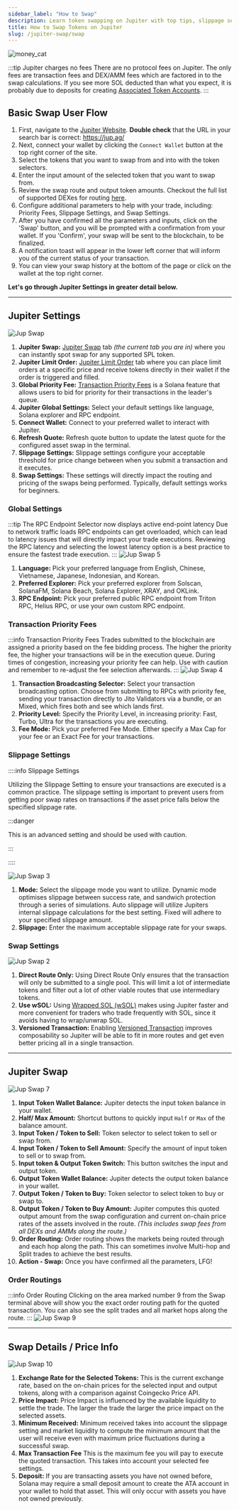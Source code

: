 ```yaml
---
sidebar_label: "How to Swap"
description: Learn token swapping on Jupiter with top tips, slippage settings, and easy dApp navigation.
title: How to Swap Tokens on Jupiter
slug: /jupiter-swap/swap
---
```


<head>
    <title>How to Swap Tokens on Jupiter: Step By Step</title>
    <meta name="twitter:card" content="summary" />
</head>

![money_cat](../../img/money_cat.png)

:::tip Jupiter charges no fees
There are no protocol fees on Jupiter. The only fees are transaction fees and DEX/AMM fees which are factored in to the swap calculations. If you see more SOL deducted than what you expect, it is probably due to deposits for creating [Associated Token Accounts](https://https://spl.solana.com/associated-token-account).
:::

## Basic Swap User Flow

1. First, navigate to the [Jupiter Website](https://jup.ag/). **Double check** that the URL in your search bar is correct: https://jup.ag/
2. Next, connect your wallet by clicking the `Connect Wallet` button at the top right corner of the site.
3. Select the tokens that you want to swap from and into with the token selectors.
4. Enter the input amount of the selected token that you want to swap from.
5. Review the swap route and output token amounts. Checkout the full list of supported DEXes for routing [here](https://station.jup.ag/partners?category=DEXes).
6. Configure additional parameters to help with your trade, including: Priority Fees, Slippage Settings, and Swap Settings.
7. After you have confirmed all the parameters and inputs, click on the 'Swap' button, and you will be prompted with a confirmation from your wallet. If you 'Confirm', your swap will be sent to the blockchain, to be finalized.
8. A notification toast will appear in the lower left corner that will inform you of the current status of your transaction.
9. You can view your swap history at the bottom of the page or click on the wallet at the top right corner.

**Let's go through Jupiter Settings in greater detail below.**

---

## Jupiter Settings

![Jup Swap](../../img/jup-swap/jup-swap-1.png "Main jupiter swap screen showing basic user settings and configuration options.")

1. **Jupiter Swap:** [Jupiter Swap](https://jup.ag/) tab _(the current tab you are in)_ where you can instantly spot swap for any supported SPL token.
2. **Jupiter Limit Order:** [Jupiter Limit Order](https://jup.ag/limit) tab where you can place limit orders at a specific price and receive tokens directly in their wallet if the order is triggered and filled.
3. **Global Priority Fee:** [Transaction Priority Fees](https://docs.solana.com/proposals/fee_transaction_priority) is a Solana feature that allows users to bid for priority for their transactions in the leader's queue.
4. **Jupiter Global Settings:** Select your default settings like language, Solana explorer and RPC endpoint.
5. **Connect Wallet:** Connect to your preferred wallet to interact with Jupiter.
6. **Refresh Quote:** Refresh quote button to update the latest quote for the configured asset swap in the terminal.
7. **Slippage Settings:** Slippage settings configure your acceptable threshold for price change between when you submit a transaction and it executes.
8. **Swap Settings:** These settings will directly impact the routing and pricing of the swaps being performed. Typically, default settings works for beginners.

### Global Settings

:::tip The RPC Endpoint Selector now displays active end-point latency
Due to network traffic loads RPC endpoints can get overloaded, which can lead to latency issues that will directly impact your trade executions. Reviewing the RPC latency and selecting the lowest latency option is a best practice to ensure the fastest trade execution.
:::
![Jup Swap 5](../../img/jup-swap/jup-swap-2.png "Global settings for Jupiter Swap, including language, preferred explorer and RPC endpoint.")

1.  **Language:** Pick your preferred language from English, Chinese, Vietnamese, Japanese, Indonesian, and Korean.
2.  **Preferred Explorer:** Pick your preferred explorer from Solscan, SolanaFM, Solana Beach, Solana Explorer, XRAY, and OKLink.
3.  **RPC Endpoint:** Pick your preferred public RPC endpoint from Triton RPC, Helius RPC, or use your own custom RPC endpoint.

### Transaction Priority Fees

:::info Transaction Priority Fees
Trades submitted to the blockchain are assigned a priority based on the fee bidding process. The higher the priority fee, the higher your transactions will be in the execution queue. During times of congestion, increasing your priority fee can help. Use with caution and remember to re-adjust the fee selection afterwards.
:::
![Jup Swap 4](../../img/jup-swap/jup-swap-3.png "Priority fee settings, including Jito tips, fee mode, and priority levels.")

1.  **Transaction Broadcasting Selector:** Select your transaction broadcasting option. Choose from submitting to RPCs with priority fee, sending your transaction directly to Jito Validators via a bundle, or an Mixed, which fires both and see which lands first.
2.  **Priority Level:** Specify the Priority Level, in increasing priority: Fast, Turbo, Ultra for the transactions you are executing.
3.  **Fee Mode:** Pick your preferred Fee Mode. Either specify a Max Cap for your fee or an Exact Fee for your transactions.

### Slippage Settings

::::info Slippage Settings

Utilizing the Slippage Setting to ensure your transactions are executed is a common practice. The slippage setting is important to prevent users from getting poor swap rates on transactions if the asset price falls below the specified slippage rate.

:::danger

This is an advanced setting and should be used with caution.

:::

::::

![Jup Swap 3](../../img/jup-swap/jup-swap-4.png "Slippage settings allow you to change mode: Dynamic, Auto, Fixed and set the percentage.")

1.  **Mode:** Select the slippage mode you want to utilize. Dynamic mode optimises slippage between success rate, and sandwich protection through a series of simulations. Auto slippage will utilize Jupiters internal slippage calculations for the best setting. Fixed will adhere to your specified slippage amount.
2.  **Slippage:** Enter the maximum acceptable slippage rate for your swaps.

### Swap Settings

![Jup Swap 2](../../img/jup-swap/jup-swap-5.png "General swap settings for wSOL, versioned transactions, and utilizing direct routes.")

1.  **Direct Route Only:** Using Direct Route Only ensures that the transaction will only be submitted to a single pool. This will limit a lot of intermediate tokens and filter out a lot of other viable routes that use intermediary tokens.
2.  **Use wSOL:** Using [Wrapped SOL (wSOL)](../../12-general/5-wrapped-sol.md) makes using Jupiter faster and more convenient for traders who trade frequently with SOL, since it avoids having to wrap/unwrap SOL.
3.  **Versioned Transaction:** Enabling [Versioned Transaction](/docs/additional-topics/composing-with-versioned-transaction) improves composability so Jupiter will be able to fit in more routes and get even better pricing all in a single transaction.

---

## Jupiter Swap

![Jup Swap 7](../../img/jup-swap/jup-swap-6.png "The main jupiter swap user interface, showing a variety of features described below.")

1. **Input Token Wallet Balance:** Jupiter detects the input token balance in your wallet.
2. **Half/ Max Amount:** Shortcut buttons to quickly input `Half` or `Max` of the balance amount.
3. **Input Token / Token to Sell:** Token selector to select token to sell or swap from.
4. **Input Token / Token to Sell Amount:** Specify the amount of input token to sell or to swap from.
5. **Input token & Output Token Switch:** This button switches the input and output token.
6. **Output Token Wallet Balance:** Jupiter detects the output token balance in your wallet.
7. **Output Token / Token to Buy:** Token selector to select token to buy or swap to.
8. **Output Token / Token to Buy Amount:** Jupiter computes this quoted output amount from the swap configuration and current on-chain price rates of the assets involved in the route. _(This includes swap fees from all DEXs and AMMs along the route.)_
9. **Order Routing:** Order routing shows the markets being routed through and each hop along the path. This can sometimes involve Multi-hop and Split trades to achieve the best results.
10. **Action - Swap:** Once you have confirmed all the parameters, LFG!

### Order Routings

:::info Order Routing
Clicking on the area marked number 9 from the Swap terminal above will show you the exact order routing path for the quoted transaction. You can also see the split trades and all market hops along the route.
:::
![Jup Swap 9](../../img/jup-swap/jup-swap-7.png "The order routing map shows how your tokens swapped through multiple liquidity pools.")

---

## Swap Details / Price Info

![Jup Swap 10](../../img/jup-swap/jup-swap-8.png 'The collapsible "Price Info" menu shows granular details for price impact, transaction fee, and deposit amount.')

1. **Exchange Rate for the Selected Tokens:** This is the current exchange rate, based on the on-chain prices for the selected input and output tokens, along with a comparison against Coingecko Price API.
2. **Price Impact:** Price Impact is influenced by the available liquidity to settle the trade. The larger the trade the larger the price impact on the selected assets.
3. **Minimum Received:** Minimum received takes into account the slippage setting and market liquidity to compute the minimum amount that the user will receive even with maximum price fluctuations during a successful swap.
4. **Max Transaction Fee** This is the maximum fee you will pay to execute the quoted transaction. This takes into account your selected fee settings.
5. **Deposit:** If you are transacting assets you have not owned before, Solana may require a small deposit amount to create the ATA account in your wallet to hold that asset. This will only occur with assets you have not owned previously.
